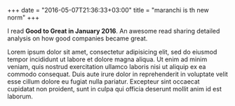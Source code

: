 +++
date = "2016-05-07T21:36:33+03:00"
title = "maranchi is th new norm"
+++

I read **Good to Great in January 2016**. An awesome read sharing detailed analysis on how good companies became great.

Lorem ipsum dolor sit amet, consectetur adipisicing elit, sed do eiusmod tempor incididunt ut labore et dolore magna aliqua. Ut enim ad minim veniam, quis nostrud exercitation ullamco laboris nisi ut aliquip ex ea commodo consequat. Duis aute irure dolor in reprehenderit in voluptate velit esse cillum dolore eu fugiat nulla pariatur. Excepteur sint occaecat cupidatat non proident, sunt in culpa qui officia deserunt mollit anim id est laborum.
